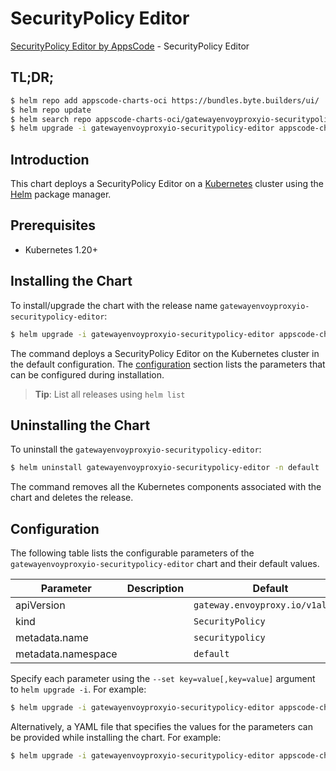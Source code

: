 # SecurityPolicy Editor

[SecurityPolicy Editor by AppsCode](https://byte.builders) - SecurityPolicy Editor

## TL;DR;

```bash
$ helm repo add appscode-charts-oci https://bundles.byte.builders/ui/
$ helm repo update
$ helm search repo appscode-charts-oci/gatewayenvoyproxyio-securitypolicy-editor --version=v0.4.18
$ helm upgrade -i gatewayenvoyproxyio-securitypolicy-editor appscode-charts-oci/gatewayenvoyproxyio-securitypolicy-editor -n default --create-namespace --version=v0.4.18
```

## Introduction

This chart deploys a SecurityPolicy Editor on a [Kubernetes](http://kubernetes.io) cluster using the [Helm](https://helm.sh) package manager.

## Prerequisites

- Kubernetes 1.20+

## Installing the Chart

To install/upgrade the chart with the release name `gatewayenvoyproxyio-securitypolicy-editor`:

```bash
$ helm upgrade -i gatewayenvoyproxyio-securitypolicy-editor appscode-charts-oci/gatewayenvoyproxyio-securitypolicy-editor -n default --create-namespace --version=v0.4.18
```

The command deploys a SecurityPolicy Editor on the Kubernetes cluster in the default configuration. The [configuration](#configuration) section lists the parameters that can be configured during installation.

> **Tip**: List all releases using `helm list`

## Uninstalling the Chart

To uninstall the `gatewayenvoyproxyio-securitypolicy-editor`:

```bash
$ helm uninstall gatewayenvoyproxyio-securitypolicy-editor -n default
```

The command removes all the Kubernetes components associated with the chart and deletes the release.

## Configuration

The following table lists the configurable parameters of the `gatewayenvoyproxyio-securitypolicy-editor` chart and their default values.

|     Parameter      | Description |                   Default                   |
|--------------------|-------------|---------------------------------------------|
| apiVersion         |             | <code>gateway.envoyproxy.io/v1alpha1</code> |
| kind               |             | <code>SecurityPolicy</code>                 |
| metadata.name      |             | <code>securitypolicy</code>                 |
| metadata.namespace |             | <code>default</code>                        |


Specify each parameter using the `--set key=value[,key=value]` argument to `helm upgrade -i`. For example:

```bash
$ helm upgrade -i gatewayenvoyproxyio-securitypolicy-editor appscode-charts-oci/gatewayenvoyproxyio-securitypolicy-editor -n default --create-namespace --version=v0.4.18 --set apiVersion=gateway.envoyproxy.io/v1alpha1
```

Alternatively, a YAML file that specifies the values for the parameters can be provided while
installing the chart. For example:

```bash
$ helm upgrade -i gatewayenvoyproxyio-securitypolicy-editor appscode-charts-oci/gatewayenvoyproxyio-securitypolicy-editor -n default --create-namespace --version=v0.4.18 --values values.yaml
```
